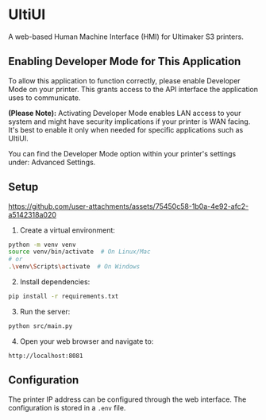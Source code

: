 # UltiUI

A web-based Human Machine Interface (HMI) for Ultimaker S3 printers.

## Enabling Developer Mode for This Application

To allow this application to function correctly, please enable Developer Mode on your printer. This grants access to the API interface the application uses to communicate.

**(Please Note):** Activating Developer Mode enables LAN access to your system and might have security implications if your printer is WAN facing. It's best to enable it only when needed for specific applications such as UltiUI.

You can find the Developer Mode option within your printer's settings under: Advanced Settings.

## Setup
https://github.com/user-attachments/assets/75450c58-1b0a-4e92-afc2-a5142318a020

1. Create a virtual environment:
```bash
python -m venv venv
source venv/bin/activate  # On Linux/Mac
# or
.\venv\Scripts\activate  # On Windows
```

2. Install dependencies:
```bash
pip install -r requirements.txt
```

3. Run the server:
```bash
python src/main.py
```

4. Open your web browser and navigate to:
```
http://localhost:8081
```

## Configuration
The printer IP address can be configured through the web interface. The configuration is stored in a `.env` file. 


